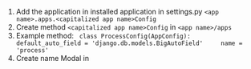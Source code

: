 1. Add the application in installed application in settings.py
	`<app name>.apps.<capitalized app name>Config`
2. Create method `<capitalized app name>Config` in `<app name>/apps`
3. Example method: ```
	class ProcessConfig(AppConfig):
	    default_auto_field = 'django.db.models.BigAutoField'
	    name = 'process'```
4. Create name Modal in